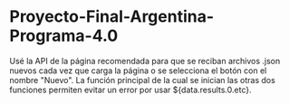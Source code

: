 # Proyecto-Final-Argentina-Programa-4.0

Usé la API de la página recomendada para que se reciban archivos .json nuevos cada vez que carga la página o se selecciona el botón con el nombre "Nuevo".
La función principal de la cual se inician las otras dos funciones permiten evitar un error por usar ${data.results.0.etc}.
